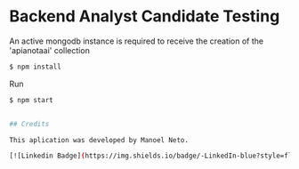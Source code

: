 <h1>Backend Analyst Candidate Testing</h1>


An active mongodb instance is required to receive the creation of the 'apianotaai' collection


```sh
$ npm install
```

Run
```sh
$ npm start


## Credits

This aplication was developed by Manoel Neto.

[![Linkedin Badge](https://img.shields.io/badge/-LinkedIn-blue?style=flat-square&logo=Linkedin&logoColor=white&link=https://www.linkedin.com/in/manoel-adiodato-de-morais-neto/)](https://www.linkedin.com/in/manoel-adiodato-de-morais-neto/)
